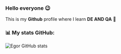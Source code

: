 ### Hello everyone 😉
This is my **Github** profile where I learn **DE AND QA** 🔋

###  📊 My stats GitHub:
![Egor GitHub stats](https://github-readme-stats.vercel.app/api?username=EgorIvin&theme=graywhite)
